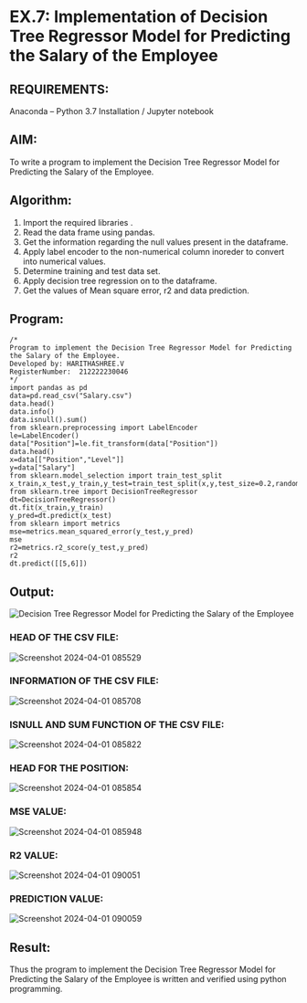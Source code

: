 # EX.7: Implementation of Decision Tree Regressor Model for Predicting the Salary of the Employee


## REQUIREMENTS:
Anaconda – Python 3.7 Installation / Jupyter notebook

## AIM:
To write a program to implement the Decision Tree Regressor Model for Predicting the Salary of the Employee.

## Algorithm:
1. Import the required libraries .
2. Read the data frame using pandas.
3. Get the information regarding the null values present in the dataframe.
4. Apply label encoder to the non-numerical column inoreder to convert into numerical values.
5. Determine training and test data set.
6. Apply decision tree regression on to the dataframe.
7. Get the values of Mean square error, r2 and data prediction.

## Program:
```
/*
Program to implement the Decision Tree Regressor Model for Predicting the Salary of the Employee.
Developed by: HARITHASHREE.V
RegisterNumber:  212222230046
*/
import pandas as pd
data=pd.read_csv("Salary.csv")
data.head()
data.info()
data.isnull().sum()
from sklearn.preprocessing import LabelEncoder
le=LabelEncoder()
data["Position"]=le.fit_transform(data["Position"])
data.head()
x=data[["Position","Level"]]
y=data["Salary"]
from sklearn.model_selection import train_test_split
x_train,x_test,y_train,y_test=train_test_split(x,y,test_size=0.2,random_state=2)
from sklearn.tree import DecisionTreeRegressor
dt=DecisionTreeRegressor()
dt.fit(x_train,y_train)
y_pred=dt.predict(x_test)
from sklearn import metrics
mse=metrics.mean_squared_error(y_test,y_pred)
mse
r2=metrics.r2_score(y_test,y_pred)
r2
dt.predict([[5,6]])
```

## Output:
![Decision Tree Regressor Model for Predicting the Salary of the Employee](sam.png)

### HEAD OF THE CSV FILE:
![Screenshot 2024-04-01 085529](https://github.com/haritha-venkat/Implementation-of-Decision-Tree-Regressor-Model-for-Predicting-the-Salary-of-the-Employee/assets/121285701/82862edf-83e7-4223-be69-4b499c2d72d3)

### INFORMATION OF THE CSV FILE:
![Screenshot 2024-04-01 085708](https://github.com/haritha-venkat/Implementation-of-Decision-Tree-Regressor-Model-for-Predicting-the-Salary-of-the-Employee/assets/121285701/18646a8e-d992-44ab-aed3-5dd8d06594df)

### ISNULL AND SUM FUNCTION OF THE CSV FILE:
![Screenshot 2024-04-01 085822](https://github.com/haritha-venkat/Implementation-of-Decision-Tree-Regressor-Model-for-Predicting-the-Salary-of-the-Employee/assets/121285701/7f4d3767-47a5-419d-9cd9-bac253989491)

### HEAD FOR THE POSITION:
![Screenshot 2024-04-01 085854](https://github.com/haritha-venkat/Implementation-of-Decision-Tree-Regressor-Model-for-Predicting-the-Salary-of-the-Employee/assets/121285701/7ed9166a-9a53-45c7-8db6-42d16ef6b445)

### MSE VALUE:
![Screenshot 2024-04-01 085948](https://github.com/haritha-venkat/Implementation-of-Decision-Tree-Regressor-Model-for-Predicting-the-Salary-of-the-Employee/assets/121285701/6041c8ec-ab2c-4940-9f78-7c7460fe90c6)

### R2 VALUE:
![Screenshot 2024-04-01 090051](https://github.com/haritha-venkat/Implementation-of-Decision-Tree-Regressor-Model-for-Predicting-the-Salary-of-the-Employee/assets/121285701/dee9ae38-53df-446b-ae9c-0d16f86a81b1)

### PREDICTION VALUE:
![Screenshot 2024-04-01 090059](https://github.com/haritha-venkat/Implementation-of-Decision-Tree-Regressor-Model-for-Predicting-the-Salary-of-the-Employee/assets/121285701/2d7a942c-084c-4dcb-bf04-676d264f9cb9)


## Result:
Thus the program to implement the Decision Tree Regressor Model for Predicting the Salary of the Employee is written and verified using python programming.
